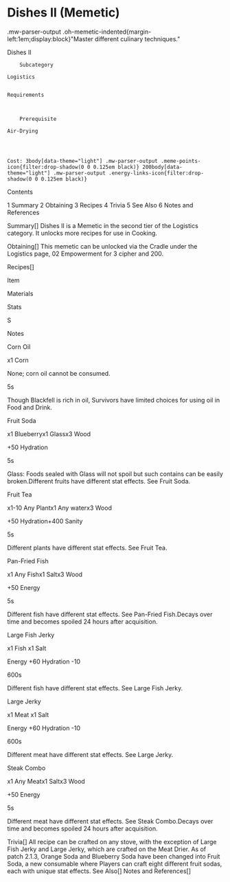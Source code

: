 # Dishes II (Memetic)

.mw-parser-output .oh-memetic-indented{margin-left:1em;display:block}"Master different culinary techniques."

Dishes II


	
		
		
	
	



	
		Subcategory
	
	Logistics


	Requirements


	
		Prerequisite
	
	Air-Drying



	
	Cost: 3body[data-theme="light"] .mw-parser-output .meme-points-icon{filter:drop-shadow(0 0 0.125em black)} 200body[data-theme="light"] .mw-parser-output .energy-links-icon{filter:drop-shadow(0 0 0.125em black)}





Contents

1 Summary
2 Obtaining
3 Recipes
4 Trivia
5 See Also
6 Notes and References



Summary[]
Dishes II is a Memetic in the second tier of the Logistics category. It unlocks more recipes for use in Cooking.

Obtaining[]
This memetic can be unlocked via the Cradle under the Logistics page, 02 Empowerment for 3 cipher and  200.

Recipes[]


Item

Materials

Stats

S

Notes


Corn Oil

x1 Corn

None; corn oil cannot be consumed.

5s

Though Blackfell is rich in oil, Survivors have limited choices for using oil in Food and Drink.


Fruit Soda

x1 Blueberryx1 Glassx3 Wood

+50 Hydration

5s

Glass: Foods sealed with Glass will not spoil but such contains can be easily broken.Different fruits have different stat effects. See Fruit Soda.


Fruit Tea

x1-10 Any Plantx1 Any waterx3 Wood

+50 Hydration+400 Sanity

5s

Different plants have different stat effects. See Fruit Tea.


Pan-Fried Fish

x1 Any Fishx1 Saltx3 Wood

+50 Energy

5s

Different fish have different stat effects. See Pan-Fried Fish.Decays over time and becomes spoiled 24 hours after acquisition.


Large Fish Jerky

x1 Fish
x1 Salt


Energy +60
Hydration -10


600s

Different fish have different stat effects. See Large Fish Jerky.


Large Jerky

x1 Meat
x1 Salt


Energy +60
Hydration -10


600s

Different meat have different stat effects. See Large Jerky.


Steak Combo

x1 Any Meatx1 Saltx3 Wood

+50 Energy

5s

Different meat have different stat effects. See Steak Combo.Decays over time and becomes spoiled 24 hours after acquisition.

Trivia[]
All recipe can be crafted on any stove, with the exception of Large Fish Jerky and Large Jerky, which are crafted on the Meat Drier.
As of patch 2.1.3, Orange Soda and Blueberry Soda have been changed into Fruit Soda, a new consumable where Players can craft eight different fruit sodas, each with unique stat effects.
See Also[]
Notes and References[]
